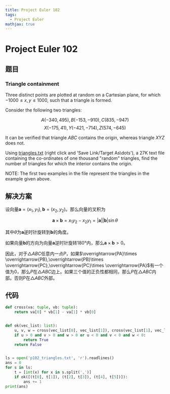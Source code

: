 ```yaml
---
title: Project Euler 102
tags:
  - Project Euler
mathjax: true
---
```

<escape><!-- more --></escape>
    
# Project Euler 102
## 题目
### Triangle containment


Three distinct points are plotted at random on a Cartesian plane, for which $-1000 \leq x,y\leq  1000$, such that a triangle is formed.

Consider the following two triangles:

$$A(-340,495), B(-153,-910), C(835,-947)$$
$$X(-175,41), Y(-421,-714), Z(574,-645)$$

It can be verified that triangle $ABC$ contains the origin, whereas triangle $XYZ$ does not.

Using [triangles.txt](../resources/p102_triangles.txt) (right click and 'Save Link/Target As\dots'), a 27K text file containing the co-ordinates of one thousand "random" triangles, find the number of triangles for which the interior contains the origin.

NOTE: The first two examples in the file represent the triangles in the example given above.


## 解决方案

设向量$\mathbf{a}=(x_1,y_1),\mathbf{b}=(x_2,y_2)$。那么向量的叉积为

$$\mathbf{a}\times \mathbf{b}=x_1y_2-x_2y_1=|\mathbf{a}||\mathbf{b}|\sin\theta$$

其中$\theta$为$\mathbf{a}$逆时针旋转到$\mathbf{b}$的角度。

如果向量$\mathbf{b}$的方向为向量$\mathbf{a}$逆时针旋转$180°$内，那么$\mathbf{a}\times\mathbf{b}>0$。

因此，对于$\triangle ABC$任意内一点$P$，如果$\overrightarrow{PA}\times \overrightarrow{PB},\overrightarrow{PB}\times \overrightarrow{PC},\overrightarrow{PC}\times \overrightarrow{PA}$有一个值为$0$，那么$P$在$\triangle ABC$边上。如果三个值的正负性都相同，那么$P$在$\triangle ABC$内部。否则P在$\triangle ABC$外部。

## 代码

```py
def cross(va: tuple, vb: tuple):
    return va[0] * vb[1] - va[1] * vb[0]


def ok(vec_list: list):
    u, v, w = cross(vec_list[0], vec_list[1]), cross(vec_list[1], vec_list[2]), cross(vec_list[2], vec_list[0])
    if u > 0 and v > 0 and w > 0 or u < 0 and v < 0 and w < 0:
        return True
    return False


ls = open('p102_triangles.txt', 'r').readlines()
ans = 0
for s in ls:
    t = [int(x) for x in s.split(',')]
    if ok([(t[0], t[1]), (t[2], t[3]), (t[4], t[5])]):
        ans += 1
print(ans)

```
